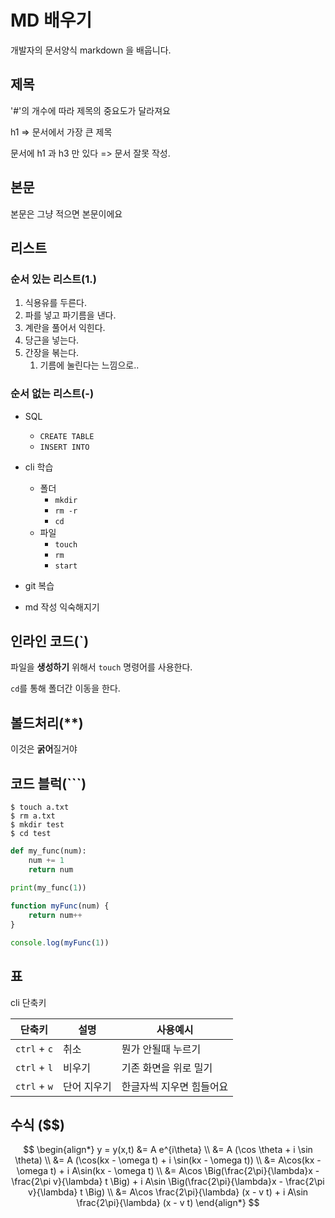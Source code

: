 # MD 배우기

개발자의 문서양식 markdown 을 배웁니다.



## 제목

'#'의 개수에 따라 제목의 중요도가 달라져요

h1 => 문서에서 가장 큰 제목

문서에 h1 과 h3 만 있다 => 문서 잘못 작성.



## 본문

본문은 그냥 적으면 본문이에요



## 리스트

### 순서 있는 리스트(1.)

1. 식용유를 두른다.
2. 파를 넣고 파기름을 낸다.
3. 계란을 풀어서 익힌다.
4. 당근을 넣는다.
5. 간장을 볶는다.
   1. 기름에 눌린다는 느낌으로..



### 순서 없는 리스트(-)

- SQL
  - `CREATE TABLE`
  - `INSERT INTO`

- cli 학습
  - 폴더
    - `mkdir`
    - `rm -r`
    - `cd`
  - 파일
    - `touch`
    - `rm`
    - `start`
- git 복습
- md 작성 익숙해지기



## 인라인 코드(`)

파일을 **생성하기** 위해서 `touch` 명령어를 사용한다.

`cd`를 통해 폴더간 이동을 한다.



## 볼드처리(**)

이것은 **굵어**질거야





## 코드 블럭(```)

```
$ touch a.txt
$ rm a.txt
$ mkdir test
$ cd test
```

```python
def my_func(num):
	num += 1
	return num
	
print(my_func(1))
```

```javascript
function myFunc(num) {
    return num++
}

console.log(myFunc(1))
```





## 표

cli 단축키

| 단축키       | 설명        | 사용예시                 |
| ------------ | ----------- | ------------------------ |
| `ctrl` + `c` | 취소        | 뭔가 안될때 누르기       |
| `ctrl` + `l` | 비우기      | 기존 화면을 위로 밀기    |
| `ctrl` + `w` | 단어 지우기 | 한글자씩 지우면 힘들어요 |



## 수식 ($$)

$$
\begin{align*}
y = y(x,t) &= A e^{i\theta} \\
&= A (\cos \theta + i \sin \theta) \\
&= A (\cos(kx - \omega t) + i \sin(kx - \omega t)) \\
&= A\cos(kx - \omega t) + i A\sin(kx - \omega t)  \\
&= A\cos \Big(\frac{2\pi}{\lambda}x - \frac{2\pi v}{\lambda} t \Big) + i A\sin \Big(\frac{2\pi}{\lambda}x - \frac{2\pi v}{\lambda} t \Big)  \\
&= A\cos \frac{2\pi}{\lambda} (x - v t) + i A\sin \frac{2\pi}{\lambda} (x - v t)
\end{align*}
$$


